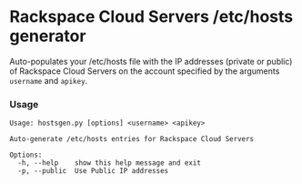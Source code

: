 # Rackspace Cloud Servers /etc/hosts generator

Auto-populates your /etc/hosts file with the IP addresses (private or public) of Rackspace Cloud Servers on the account specified by the arguments `username` and `apikey`.

### Usage
```
Usage: hostsgen.py [options] <username> <apikey>

Auto-generate /etc/hosts entries for Rackspace Cloud Servers

Options:
  -h, --help    show this help message and exit
  -p, --public  Use Public IP addresses
```
